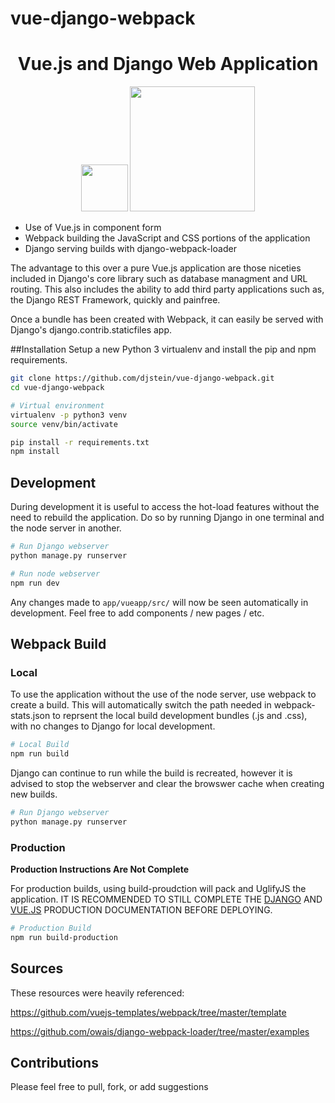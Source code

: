 # vue-django-webpack

<h1 align="center">
  Vue.js and Django Web Application
</h1>

<p align="center">
  <img src="https://raw.githubusercontent.com/djstein/vue-django-webpack/master/src/assets/img/logo.png" width="75" />
  <img src="https://raw.githubusercontent.com/djstein/vue-django-webpack/master/src/assets/img/django.png" width="200" />
</p>

- Use of Vue.js in component form
- Webpack building the JavaScript and CSS portions of the application
- Django serving builds with django-webpack-loader

The advantage to this over a pure Vue.js application are those niceties included in Django's core library such as database managment and URL routing. This also includes the ability to add third party applications such as, the Django REST Framework, quickly and painfree.

Once a bundle has been created with Webpack, it can easily be served with Django's django.contrib.staticfiles app.

##Installation
Setup a new Python 3 virtualenv and install the pip and npm requirements.
```bash
git clone https://github.com/djstein/vue-django-webpack.git
cd vue-django-webpack

# Virtual environment
virtualenv -p python3 venv
source venv/bin/activate

pip install -r requirements.txt
npm install
```

## Development
During development it is useful to access the hot-load features without the need to rebuild the application.
Do so by running Django in one terminal and the node server in another.
```bash
# Run Django webserver
python manage.py runserver

# Run node webserver
npm run dev
```
Any changes made to `app/vueapp/src/` will now be seen automatically in development. Feel free to add components / new pages / etc.

## Webpack Build
### Local
To use the application without the use of the node server, use webpack to create a build. This will automatically switch the path needed in webpack-stats.json to reprsent the local build development bundles (.js and .css), with no changes to Django for local development.
```bash
# Local Build
npm run build
```
Django can continue to run while the build is recreated, however it is advised to stop the webserver and clear the browswer cache when creating new builds.
```bash
# Run Django webserver
python manage.py runserver
```

### Production
**Production Instructions Are Not Complete**

For production builds, using build-proudction will pack and UglifyJS the application. IT IS RECOMMENDED TO STILL COMPLETE THE  [DJANGO](https://docs.djangoproject.com/en/dev/howto/deployment/checklist/) AND [VUE.JS](https://vuejs.org/v2/guide/deployment.html) PRODUCTION DOCUMENTATION BEFORE DEPLOYING.
```bash
# Production Build
npm run build-production
```

## Sources 

These resources were heavily referenced:

https://github.com/vuejs-templates/webpack/tree/master/template

https://github.com/owais/django-webpack-loader/tree/master/examples

## Contributions
Please feel free to pull, fork, or add suggestions

